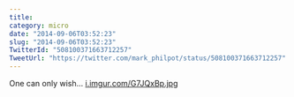 ```yaml
---
title: 
category: micro
date: "2014-09-06T03:52:23"
slug: "2014-09-06T03:52:23"
TwitterId: "508100371663712257"
TweetUrl: "https://twitter.com/mark_philpot/status/508100371663712257"
---
```


One can only wish... [i.imgur.com/G7JQxBp.jpg](http://i.imgur.com/G7JQxBp.jpg)
